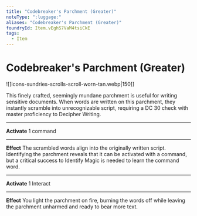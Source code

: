 ```yaml
---
title: "Codebreaker's Parchment (Greater)"
noteType: ":luggage:"
aliases: "Codebreaker's Parchment (Greater)"
foundryId: Item.vEghS7VaM4tsiCkE
tags:
  - Item
---
```


# Codebreaker's Parchment (Greater)
![[icons-sundries-scrolls-scroll-worn-tan.webp|150]]

This finely crafted, seemingly mundane parchment is useful for writing sensitive documents. When words are written on this parchment, they instantly scramble into unrecognizable script, requiring a DC 30 check with master proficiency to Decipher Writing.

* * *

**Activate** 1 command

* * *

**Effect** The scrambled words align into the originally written script. Identifying the parchment reveals that it can be activated with a command, but a critical success to Identify Magic is needed to learn the command word.

* * *

**Activate** 1 Interact

* * *

**Effect** You light the parchment on fire, burning the words off while leaving the parchment unharmed and ready to bear more text.
